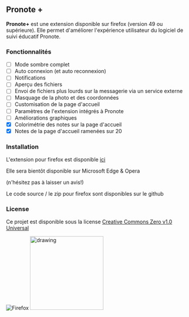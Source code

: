 ## Pronote +

__Pronote+__ est une extension disponible sur firefox (version 49 ou supérieure). Elle permet d'améliorer l'expérience utilisateur du logiciel de suivi éducatif Pronote.

### Fonctionnalités
- [ ] Mode sombre complet
- [ ] Auto connexion (et auto reconnexion)
- [ ] Notifications
- [ ] Aperçu des fichiers
- [ ] Envoi de fichiers plus lourds sur la messagerie via un service externe
- [ ] Masquage de la photo et des coordonnées
- [ ] Customisation de la page d'accueil
- [ ] Paramètres de l'extension intégrés à Pronote
- [ ] Améliorations graphiques
- [x] Colorimétrie des notes sur la page d'accueil
- [x] Notes de la page d'accueil ramenées sur 20

### Installation
L'extension pour firefox est disponible [ici](https://addons.mozilla.org/fr/firefox/addon/pronoteplus/)

Elle sera bientôt disponible sur Microsoft Edge & Opera

(n'hésitez pas à laisser un avis!)

Le code source / le zip pour firefox sont disponibles sur le github

### License
Ce projet est disponible sous la license [Creative Commons Zero v1.0 Universal](https://addons.mozilla.org/fr/firefox/addon/pronoteplus/license/)

![Firefox]()
<img href="https://upload.wikimedia.org/wikipedia/commons/thumb/a/a0/Firefox_logo%2C_2019.svg/1200px-Firefox_logo%2C_2019.svg.png" alt="drawing" width="200"/>
